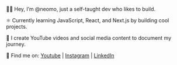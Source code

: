 👋🏾 Hey, I’m @neomo, just a self-taught dev who likes to build.

⚛️ Currently learning JavaScript, React, and Next.js by building cool projects.

🎥 I create YouTube videos and social media content to document my journey.

🔗 Find me on: [Youtube](https://www.youtube.com/@itsCodeNemo) | [Instagram](https://www.instagram.com/code.nemo/) | [LinkedIn](https://www.linkedin.com) 
